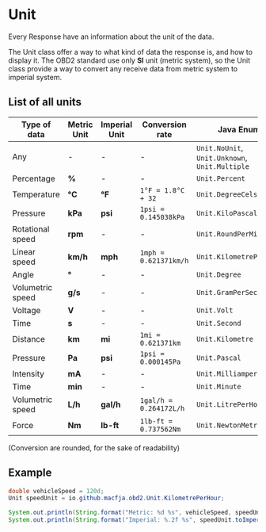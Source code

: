 # Unit

Every Response have an information about the unit of the data.

The Unit class offer a way to what kind of data the response is, and how to display it.
The OBD2 standard use only **SI** unit (metric system), so the Unit class provide a way to convert any receive data from metric system to imperial system.

## List of all units

 Type of data     | Metric Unit | Imperial Unit | Conversion rate        | Java Enum
------------------|-------------|---------------|------------------------|-----------
 Any              | -           | -             | -                      | `Unit.NoUnit`, `Unit.Unknown`, `Unit.Multiple`
 Percentage       | **%**       | -             | -                      | `Unit.Percent`
 Temperature      | **°C**      | **°F**        | `1°F = 1.8°C + 32`     | `Unit.DegreeCelsius`
 Pressure         | **kPa**     | **psi**       | `1psi = 0.145038kPa`   | `Unit.KiloPascal`
 Rotational speed | **rpm**     | -             | -                      | `Unit.RoundPerMinute`
 Linear speed     | **km/h**    | **mph**       | `1mph = 0.621371km/h`  | `Unit.KilometrePerHour`
 Angle            | **°**       | -             | -                      | `Unit.Degree`
 Volumetric speed | **g/s**     | -             | -                      | `Unit.GramPerSecond`
 Voltage          | **V**       | -             | -                      | `Unit.Volt`
 Time             | **s**       | -             | -                      | `Unit.Second`
 Distance         | **km**      | **mi**        | `1mi = 0.621371km`     | `Unit.Kilometre`
 Pressure         | **Pa**      | **psi**       | `1psi = 0.000145Pa`    | `Unit.Pascal`
 Intensity        | **mA**      | -             | -                      | `Unit.Milliampere`
 Time             | **min**     | -             | -                      | `Unit.Minute`
 Volumetric speed | **L/h**     | **gal/h**     | `1gal/h = 0.264172L/h` | `Unit.LitrePerHour`
 Force            | **Nm**      | **lb-ft**     | `1lb-ft = 0.737562Nm`  | `Unit.NewtonMetre`

(Conversion are rounded, for the sake of readability)

## Example

```java
double vehicleSpeed = 120d;
Unit speedUnit = io.github.macfja.obd2.Unit.KilometrePerHour;

System.out.println(String.format("Metric: %d %s", vehicleSpeed, speedUnit.getSymbol());
System.out.println(String.format("Imperial: %.2f %s", speedUnit.toImperial(vehicleSpeed), speedUnit.getImperialSymbol());
```